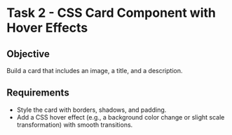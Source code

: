 # Task 2 - CSS Card Component with Hover Effects  

## Objective  
Build a card that includes an image, a title, and a description.  

## Requirements  
- Style the card with borders, shadows, and padding.  
- Add a CSS hover effect (e.g., a background color change or slight scale transformation) with smooth transitions.  